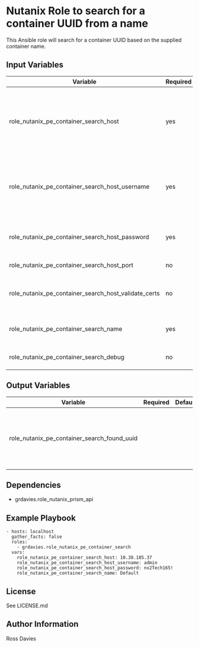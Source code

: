 # Nutanix Role to search for a container UUID from a name

This Ansible role will search for a container UUID based on the supplied container name.

## Input Variables

| Variable                                             | Required | Default | Choices                   | Comments                                                                             |
|------------------------------------------------------|----------|---------|---------------------------|--------------------------------------------------------------------------------------|
| role_nutanix_pe_container_search_host                | yes      |         |                           | The IP address or FQDN for the Prism (Element only) which you want to connect.       |
| role_nutanix_pe_container_search_host_username       | yes      |         |                           | A valid username with appropriate rights to access the Nutanix API.                  |
| role_nutanix_pe_container_search_host_password       | yes      |         |                           | A valid password for the supplied username.                                          |
| role_nutanix_pe_container_search_host_port           | no       | 9440    |                           | The Prism TCP port.                                                                  |
| role_nutanix_pe_container_search_host_validate_certs | no       | false   | true / false              | Whether to check if Prism UI certificates are valid.                                 |
| role_nutanix_pe_container_search_name                | yes      |         |                           | Name of container to search for.                                                     |
| role_nutanix_pe_container_search_debug               | no       | false   | true / false              | Enable debug logging.                                                                |

## Output Variables

| Variable                                    | Required | Default | Choices                   | Comments                                                                            |
|---------------------------------------------|----------|---------|---------------------------|-------------------------------------------------------------------------------------|
| role_nutanix_pe_container_search_found_uuid |          |         |                           | If a container is found its UUID will be returned in this variable                  |

## Dependencies

- grdavies.role_nutanix_prism_api

## Example Playbook

```
- hosts: localhost
  gather_facts: false
  roles:
    - grdavies.role_nutanix_pe_container_search
  vars:
    role_nutanix_pe_container_search_host: 10.38.185.37
    role_nutanix_pe_container_search_host_username: admin
    role_nutanix_pe_container_search_host_password: nx2Tech165!
    role_nutanix_pe_container_search_name: Default
```

## License

See LICENSE.md

## Author Information

Ross Davies
